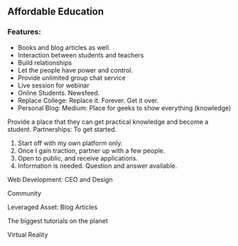 ## Affordable Education
### Features:
 - Books and blog articles as well.
 - Interaction between students and teachers
 - Build relationships
 - Let the people have power and control.
 - Provide unlimited group chat service
 - Live session for webinar
 - Online Students. Newsfeed.
 - Replace College: Replace it. Forever. Get it over.
 - Personal Blog: Medium: Place for geeks to show everything (knowledge)

Provide a place that they can get practical knowledge and become a student.
Partnerships: To get started.

 1. Start off with my own platform only.
 2. Once I gain traction, partner up with a few people.
 3. Open to public, and receive applications.  
 4. Information is needed. Question and answer available.

Web Development: CEO and Design

Community

Leveraged Asset: Blog Articles

The biggest tutorials on the planet

Virtual Reality
